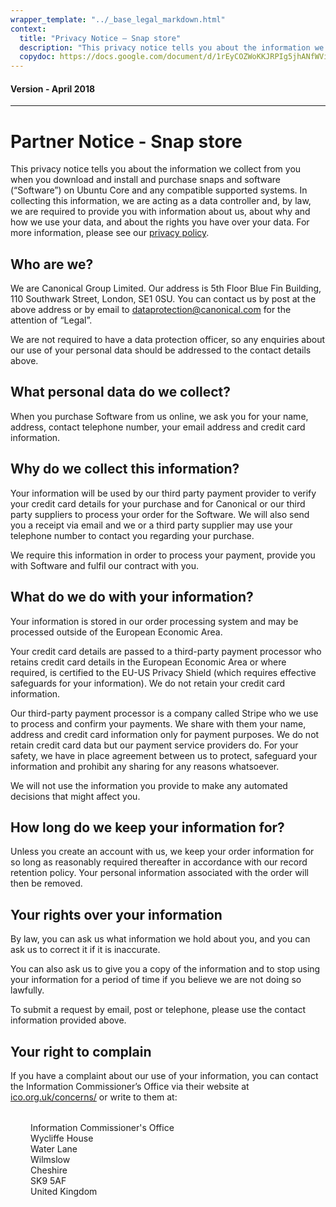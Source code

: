 ```yaml
---
wrapper_template: "../_base_legal_markdown.html"
context:
  title: "Privacy Notice – Snap store"
  description: "This privacy notice tells you about the information we collect from you when you download and install and purchase snaps and software on Ubuntu Core and any compatible supported systems."
  copydoc: https://docs.google.com/document/d/1rEyCOZWoKKJRPIg5jhANfWVibZJ9QVfqj4MkeNIJp4M/edit
---
```

<h4 class="p-muted-heading">Version - April 2018</h4>
<hr style="margin-bottom: 2rem;" />

# Partner Notice - Snap store

This privacy notice tells you about the information we collect from you when you download and install and purchase snaps and software (“Software”) on Ubuntu Core and any compatible supported systems. In collecting this information, we are acting as a data controller and, by law, we are required to provide you with information about us, about why and how we use your data, and about the rights you have over your data. For more information, please see our [privacy policy](/legal/data-privacy).

## Who are we?

We are Canonical Group Limited. Our address is 5th Floor Blue Fin Building, 110 Southwark Street, London, SE1 0SU. You can contact us by post at the above address or by email to [dataprotection@canonical.com](mailto:dataprotection@canonical.com) for the attention of “Legal”.

We are not required to have a data protection officer, so any enquiries about our use of your personal data should be addressed to the contact details above.

## What personal data do we collect?

When you purchase Software from us online, we ask you for your name, address, contact telephone number, your email address and credit card information.

## Why do we collect this information?

Your information will be used by our third party payment provider to verify your credit card details for your purchase and for Canonical or our third party suppliers to process your order for the Software. We will also send you a receipt via email and we or a third party supplier may use your telephone number to contact you regarding your purchase.

We require this information in order to process your payment, provide you with Software and fulfil our contract with you.

## What do we do with your information?

Your information is stored in our order processing system and may be processed outside of the European Economic Area.

Your credit card details are passed to a third-party payment processor who retains credit card details in the European Economic Area or where required, is certified to the EU-US Privacy Shield (which requires effective safeguards for your information). We do not retain your credit card information.

Our third-party payment processor is a company called Stripe who we use to process and confirm your payments. We share with them your name, address and credit card information only for payment purposes. We do not retain credit card data but our payment service providers do. For your safety, we have in place agreement between us to protect, safeguard your information and prohibit any sharing for any reasons whatsoever.

We will not use the information you provide to make any automated decisions that might affect you.

## How long do we keep your information for?

Unless you create an account with us, we keep your order information for so long as reasonably required thereafter in accordance with our record retention policy. Your personal information associated with the order will then be removed.

## Your rights over your information

By law, you can ask us what information we hold about you, and you can ask us to correct it if it is inaccurate.

You can also ask us to give you a copy of the information and to stop using your information for a period of time if you believe we are not doing so lawfully.

To submit a request by email, post or telephone, please use the contact information provided above.

## Your right to complain

If you have a complaint about our use of your information, you can contact the Information Commissioner’s Office via their website at [ico.org.uk/concerns/](https://ico.org.uk/concerns/) or write to them at:

<div style="margin:2rem;">
Information Commissioner's Office<br />
Wycliffe House<br />
Water Lane<br />Wilmslow<br />
Cheshire<br />
SK9 5AF<br />
United Kingdom
</div>
